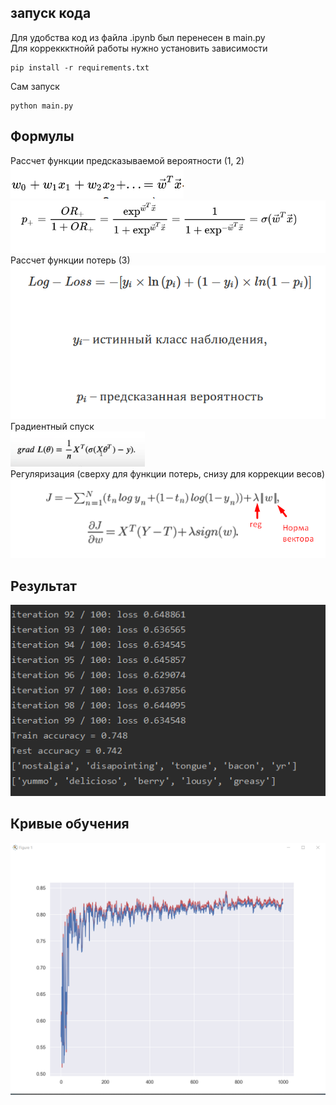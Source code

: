 ## запуск кода
Для удобства код из файла .ipynb был перенесен в main.py  
Для корреккктнойй работы нужно установить зависимости
```
pip install -r requirements.txt
```
Сам запуск
```
python main.py
```

## Формулы
Рассчет функции предсказываемой вероятности (1, 2)  
![alt text](рассчет_вероятности0.png)    
![alt text](рассчет_вероятности.png)  
Рассчет функции потерь  (3)  
![alt text](log_loss.png)     
Градиентный спуск  
![alt text](grad.png)  
Регуляризация (сверху для функции потерь, снизу для коррекции весов)
![alt text](reg.png)  

## Результат  
![alt text](result.png)  
## Кривые обучения  
![alt text](result2.png)
